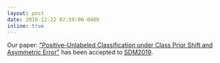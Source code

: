 ```yaml
---
layout: post
date: 2018-12-22 07:59:00-0400
inline: true
---
```


Our paper:  ["Positive-Unlabeled Classification under Class Prior Shift and Asymmetric Error"](https://arxiv.org/abs/1809.07011) has been accepted to [SDM2019](https://www.siam.org/Conferences/CM/Main/sdm19).
